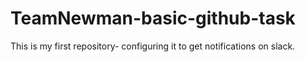 # TeamNewman-basic-github-task
This is my first repository- configuring it to get notifications on slack.
